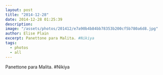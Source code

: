 ```yaml
---
layout: post
title: "2014-12-28"
date: 2014-12-28 01:25:39
description: 
image: "/assets/photos/201412/e7a90b4b84bb78353b200cf5b780a6d8.jpg"
author: Elise Plain
excerpt: Panettone para Malita. #Nikiya
tags: 
  - photos
  - all
---
```


Panettone para Malita. #Nikiya
<p></p>

